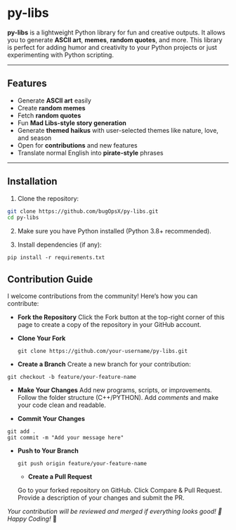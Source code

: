 # py-libs

**py-libs** is a lightweight Python library for fun and creative outputs. It allows you to generate **ASCII art**, **memes**, **random quotes**, and more. This library is perfect for adding humor and creativity to your Python projects or just experimenting with Python scripting.

---

## Features

- Generate **ASCII art** easily
- Create **random memes**
- Fetch **random quotes**
- Fun **Mad Libs-style story generation**
- Generate **themed haikus** with user-selected themes like nature, love, and season
- Open for **contributions** and new features
- Translate normal English into **pirate-style** phrases



---

## Installation

1. Clone the repository:

```bash
git clone https://github.com/bugOpsX/py-libs.git
cd py-libs
```

2. Make sure you have Python installed (Python 3.8+ recommended).

3. Install dependencies (if any):
 ```
pip install -r requirements.txt
```


## Contribution Guide
I welcome contributions from the community! Here’s how you can contribute:

- **Fork the Repository**
Click the Fork button at the top-right corner of this page to create a copy of the repository in your GitHub account.

- **Clone Your Fork**
  ```
  git clone https://github.com/your-username/py-libs.git
   ```
  
- **Create a Branch**
  Create a new branch for your contribution:
```
git checkout -b feature/your-feature-name
```

- **Make Your Changes**
Add new programs, scripts, or improvements.
Follow the folder structure (C++/PYTHON).
Add *comments* and make your code clean and readable.

- **Commit Your Changes**
```
git add .
git commit -m "Add your message here"
```

- **Push to Your Branch**
  ```
  git push origin feature/your-feature-name
  ```

  - **Create a Pull Request**

  Go to your forked repository on GitHub.
  Click Compare & Pull Request.
  Provide a description of your changes and submit the PR.

*Your contribution will be reviewed and merged if everything looks good! 🎉
Happy Coding!* 🚀

